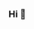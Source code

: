 ### Hi 👋

<!--
:white_check_mark: Stack

<div align=left> 
  <img src="https://img.shields.io/badge/Python-3766AB?style=flat-square&logo=Python&logoColor=white"/>
  <img src="https://img.shields.io/badge/mysql-4479A1?style=for-the-badge&logo=mysql&logoColor=white"> 
</div>

![heeeo's GitHub stats](https://github-readme-stats.vercel.app/api?username=heeeo)

:white_check_mark: Solved.ac

[![Solved.ac Profile](http://mazassumnida.wtf/api/generate_badge?boj=gmlcks8989)](https://solved.ac/gmlcks8989)
-->

<!--
**heeeo/heeeo** is a ✨ _special_ ✨ repository because its `README.md` (this file) appears on your GitHub profile.

Here are some ideas to get you started:

- 🔭 I’m currently working on ...
- 🌱 I’m currently learning ...
- 👯 I’m looking to collaborate on ...
- 🤔 I’m looking for help with ...
- 💬 Ask me about ...
- 📫 How to reach me: ...
- 😄 Pronouns: ...
- ⚡ Fun fact: ...
-->
